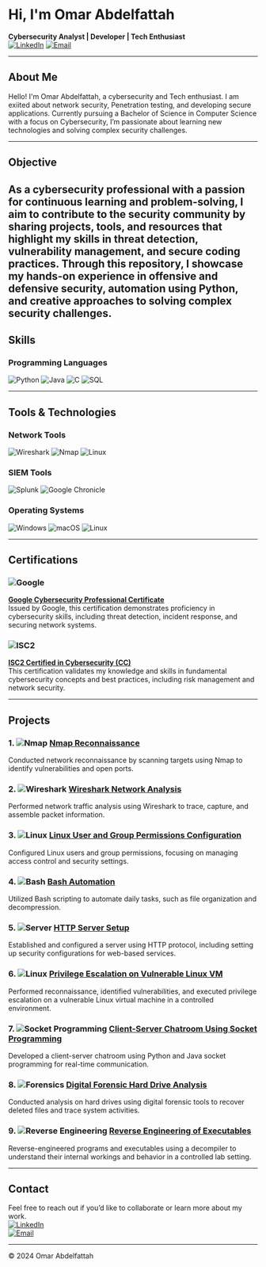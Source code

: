 # Hi, I'm Omar Abdelfattah

**Cybersecurity Analyst | Developer | Tech Enthusiast**  
[![LinkedIn](https://img.shields.io/badge/LinkedIn-omarabdelfattah-blue)](https://www.linkedin.com/in/omar-abdelfattah-93b1782b5) 
[![Email](https://img.shields.io/badge/Email-oabdelfattah2005%40gmail.com-green)](mailto:oabdelfattah2005@gmail.com)

---

## About Me

Hello! I'm Omar Abdelfattah, a cybersecurity and Tech enthusiast. I am exiited about network security, Penetration testing, and developing secure applications. Currently pursuing a Bachelor of Science in Computer Science with a focus on Cybersecurity, I’m passionate about learning new technologies and solving complex security challenges.

---

## Objective

As a cybersecurity professional with a passion for continuous learning and problem-solving, I aim to contribute to the security community by sharing projects, tools, and resources that highlight my skills in threat detection, vulnerability management, and secure coding practices. Through this repository, I showcase my hands-on experience in offensive and defensive security, automation using Python, and creative approaches to solving complex security challenges.
--
## Skills

### Programming Languages
![Python](https://img.shields.io/badge/Python-3776AB?style=for-the-badge&logo=python&logoColor=white)
![Java](https://img.shields.io/badge/Java-ED8B00?style=for-the-badge&logo=java&logoColor=white)
![C](https://img.shields.io/badge/C-00599C?style=for-the-badge&logo=c&logoColor=white)
![SQL](https://img.shields.io/badge/SQL-003B57?style=for-the-badge&logo=postgresql&logoColor=white)

---

## Tools & Technologies

### Network Tools
![Wireshark](https://img.shields.io/badge/Wireshark-1679A7?style=for-the-badge&logo=wireshark&logoColor=white)
![Nmap](https://img.shields.io/badge/Nmap-005C84?style=for-the-badge&logo=nmap&logoColor=white)
![Linux](https://img.shields.io/badge/Linux-FCC624?style=for-the-badge&logo=linux&logoColor=black)

### SIEM Tools
![Splunk](https://img.shields.io/badge/Splunk-FFCC33?style=for-the-badge&logo=splunk&logoColor=black)
![Google Chronicle](https://img.shields.io/badge/Google_Chronicle-4285F4?style=for-the-badge&logo=google&logoColor=white)

### Operating Systems
![Windows](https://img.shields.io/badge/Windows-0078D6?style=for-the-badge&logo=windows&logoColor=white)
![macOS](https://img.shields.io/badge/macOS-000000?style=for-the-badge&logo=apple&logoColor=white)
![Linux](https://img.shields.io/badge/Linux-FCC624?style=for-the-badge&logo=linux&logoColor=black)

---

## Certifications

### ![Google](https://img.shields.io/badge/Google-Cybersecurity-blue)
**[Google Cybersecurity Professional Certificate](https://www.credly.com/badges/9347e6e1-9bfe-489f-aefc-61f402c4eff6/public_url)**  
Issued by Google, this certification demonstrates proficiency in cybersecurity skills, including threat detection, incident response, and securing network systems.

### ![ISC2](https://img.shields.io/badge/ISC2-Certified_Cybersecurity-green)
**[ISC2 Certified in Cybersecurity (CC)](https://www.credly.com/badges/9f62b98f-93fd-46d7-9545-a12fdacb5e57/public_url)**  
This certification validates my knowledge and skills in fundamental cybersecurity concepts and best practices, including risk management and network security.

---

## Projects

### 1. ![Nmap](https://img.shields.io/badge/Nmap-005C84?style=for-the-badge&logo=nmap&logoColor=white) [Nmap Reconnaissance](https://github.com/username/nmap-recon)
Conducted network reconnaissance by scanning targets using Nmap to identify vulnerabilities and open ports.

### 2. ![Wireshark](https://img.shields.io/badge/Wireshark-1679A7?style=for-the-badge&logo=wireshark&logoColor=white) [Wireshark Network Analysis](https://github.com/username/wireshark-network-analysis)
Performed network traffic analysis using Wireshark to trace, capture, and assemble packet information.

### 3. ![Linux](https://img.shields.io/badge/Linux-FCC624?style=for-the-badge&logo=linux&logoColor=black) [Linux User and Group Permissions Configuration](https://github.com/username/linux-permissions)
Configured Linux users and group permissions, focusing on managing access control and security settings.

### 4. ![Bash](https://img.shields.io/badge/Bash-4EAA25?style=for-the-badge&logo=gnubash&logoColor=white) [Bash Automation](https://github.com/username/bash-automation)
Utilized Bash scripting to automate daily tasks, such as file organization and decompression.

### 5. ![Server](https://img.shields.io/badge/Server-HTTP-blue) [HTTP Server Setup](https://github.com/username/http-server-setup)
Established and configured a server using HTTP protocol, including setting up security configurations for web-based services.

### 6. ![Linux](https://img.shields.io/badge/Linux-FCC624?style=for-the-badge&logo=linux&logoColor=black) [Privilege Escalation on Vulnerable Linux VM](https://github.com/username/privilege-escalation-vm)
Performed reconnaissance, identified vulnerabilities, and executed privilege escalation on a vulnerable Linux virtual machine in a controlled environment.

### 7. ![Socket Programming](https://img.shields.io/badge/Socket_Programming-Java%20%7C%20Python-yellowgreen) [Client-Server Chatroom Using Socket Programming](https://github.com/username/socket-programming-chatroom)
Developed a client-server chatroom using Python and Java socket programming for real-time communication.

### 8. ![Forensics](https://img.shields.io/badge/Digital_Forensics-blue) [Digital Forensic Hard Drive Analysis](https://github.com/username/digital-forensics)
Conducted analysis on hard drives using digital forensic tools to recover deleted files and trace system activities.

### 9. ![Reverse Engineering](https://img.shields.io/badge/Reverse_Engineering-green) [Reverse Engineering of Executables](https://github.com/username/reverse-engineering)
Reverse-engineered programs and executables using a decompiler to understand their internal workings and behavior in a controlled lab setting.

---

## Contact

Feel free to reach out if you’d like to collaborate or learn more about my work.  
[![LinkedIn](https://img.shields.io/badge/LinkedIn-omarabdelfattah-blue)](https://www.linkedin.com/in/omar-abdelfattah-93b1782b5)  
[![Email](https://img.shields.io/badge/Email-oabdelfattah2005%40gmail.com-green)](mailto:oabdelfattah2005@gmail.com)

---

&copy; 2024 Omar Abdelfattah
